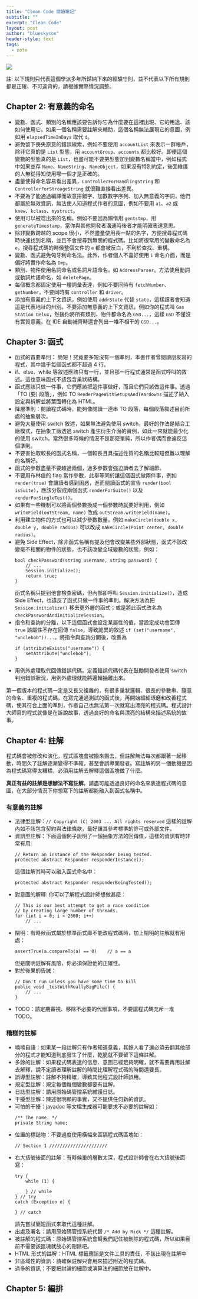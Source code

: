 ```yaml
---
title: "Clean Code 閱讀筆記"
subtitle: ""
excerpt: "Clean Code"
layout: post
author: "blueskyson"
header-style: text
tags:
  - note
---
```


![](https://i.imgur.com/zdnYoH2.jpg)


註: 以下規則只代表這個學派多年所歸納下來的經驗守則，並不代表以下所有規則都是正確、不可違背的，請根據實際情況調整。

## Chapter 2: 有意義的命名

- 變數、函式、類別的名稱應該要告訴你它為什麼要在這裡出現、它的用途、該如何使用它。如果一個名稱需要註解來輔助，這個名稱無法展現它的意圖，例如用 `elapsedTimeInDays` 取代 `d`。
- 避免留下喪失原意的錯誤線索，例如不要使用 `accountList` 來表示一群帳戶，除非它真的是 `List` 型態，用 `accountGroup`、`accounts` 都比較好。即便這個變數的型態真的是 `List`，也盡可能不要把型態加到變數名稱當中，例如程式中如果並存 `Name`、`NameString`、`NameObject`，如果沒有特別約定，後面維護的人無從得知使用哪一個才是正確的。
- 盡量使得命名容易看出差異，`ControllerForHandlingString` 和 `ControllerForStroageString` 就很難直接看出差異。
- 不要為了能通過編譯而故意拼錯字、加數數字序列、加入無意義的字詞，他們都屬於無效資訊，無法使人知道程式作者的意圖，例如不要用 `a1`、`a2` 或 `knew`、`kclass`、`mystruct`。
- 使用可以被唸出來的名稱。例如不要因為懶惰用 `gentstmp`，用 `generateTimestamp`，當你與其他開發者溝通時後者才能明確表達意思。
- 除非變數跨越的 scope 很小，不然盡量使用長一點的名字，方便搜尋程式碼時快速找到名稱，並且不會搜尋到無關的程式碼。比如將很常用的變數命名為 `e`，搜尋程式碼的時候整個文件的 `e` 都會被反白，不利於查找、重構。
- 變數、函式避免匈牙利命名法。此外，作者個人不喜好使用 `I` 命名介面，而是偏好將實作命名為 `Imp`。
- 類別、物件使用名詞命名或名詞片語命名，如 `AddressParser`。方法使用動詞或動詞片語命名，如 `deletePage`。
- 每個概念都固定使用一種詞彙表達，例如不要同時有 `fetchNumber`、`getNumber`，不要同時有 `controller` 和 `driver`。
- 添加有意義的上下文資訊，例如使用 `addrState` 代替 `state`，這樣讀者會知道這是代表地址的州別。不要添加無意義的上下文資訊，例如你的程式叫 `Gas Station Delux`，然後你將所有類別、物件都命名為 `GSD...`，這樣 `GSD` 不僅沒有實質意義，在 IDE 自動補齊時還會列出一堆不相干的 `GSD...`。

## Chapter 3: 函式

- 函式的首要準則： 簡短！究竟要多短沒有一個準則，本書作者曾閱讀朋友寫的程式，其中幾乎每個函式都不超過 4 行。
- if、else、while 等敘述應該只有一行，並且那一行程式通常是函式呼叫的敘述。這也意味函式不該包含巢狀結構。
- 函式應該只做一件事，它們應該把這件事做好，而且它們只該做這件事。透過「TO (要) 段落」，例如 TO `RenderPageWithSetupsAndTeardowns` 描述了納入設定與拆解並將葉面轉化為 HTML。
- 降層準則：閱讀程式碼時，能夠像閱讀一連串 TO 段落，每個段落敘述目前所處的抽象層次。
- 避免大量使用 switch 敘述，如果無法避免使用 switch，最好的作法是結合工廠模式，在抽象工廠透過 switch 產生衍生介面的實例，如此一來就能最少化的使用 switch。當然很多時候的情況不是那麼單純，所以作者偶而會違反這個準則。
- 不要害怕取較長的函式名稱，一個較長且具描述性質的名稱比較短但難以理解的名稱好。
- 函式的參數盡量不要超過兩個，過多參數會強迫讀者去了解細節。
- 不要用布林值的 flag 當作參數，此舉等同於讓這個函式做兩件事，例如 `render(true)` 會讓讀者感到困惑，進而閱讀函式的宣告 `render(bool isSuite)`，應該分裂成兩個函式 `renderForSuite()` 以及 `renderForSingleTest()`。
- 如果有一些機制可以將兩個參數換成一個參數時就要好利用，例如 `writeField(outStream, name)` 改成 `outStream.writeField(name)`。
- 利用建立物件的方式也可以減少參數數量，例如 `makeCircle(double x, double y, double radius)` 可以改成 `makeCircle(Point center, double radius)`。
- 避免 Side Effect，除非函式名稱有提及他會改變某些外部狀態，函式不該改變毫不相關的物件的狀態，也不該改變全域變數的狀態，例如：
  ```non
  bool checkPassword(string username, string password) {
      // ...
      Session.initialize();
      return true;
  }
  ```
  函式名稱只提到他會檢查密碼，但內部卻呼叫 `Session.initialize()`，造成 Side Effect，也違反了函式只做一件事的準則。解決方法為把 `Session.initialize()` 移去更外層的函式；或是將此函式改名為 `checkPasswordAndInitializeSession`。
- 指令和查詢的分離，以下這個函式會設定某屬性的值，當設定成功會回傳 `true` 該屬性不存在回傳 `false`，導致詭異的敘述 `if (set("username", "unclebob"))...`。將指令與查詢分開後，改善為
  ```non
  if (attributeExists("username")) {
      setAttribute("unclebob");
  }
  ```
- 用例外處理取代回傳錯誤代碼。定義錯誤代碼代表在鼓勵開發者使用 switch 判別錯誤狀況，用例外處理就能將邏輯抽離出來。 

第一個版本的程式碼一定是又長又複雜的，有很多巢狀邏輯、很長的參數串、隨意的命名、重複的程式碼，在寫完通過測試的函式後，再開始細細琢磨和改善程式碼，使其符合上面的準則，作者自己也無法第一次就寫出漂亮的程式碼。程式設計大師寫的程式就像是在訴說故事，透過良好的命名與漂亮的結構來描述系統的故事。

## Chapter 4: 註解

程式碼會被修改和演化，程式區塊會被搬來搬去，但註解無法每次都跟著一起移動，時間久了註解逐漸變得不準確，甚至會誤導開發者。寫註解的另一個動機是因為程式碼寫得太糟糕，必須用註解去解釋這個區塊做了什麼。

**真正有益的註解是想辦法不寫註解**，請盡可能透過良好的命名來表達程式碼的意圖，在大部分情況下你想寫下的註解都能融入到函式名稱中。

### 有意義的註解

- 法律型註解：`// Copyright (C) 2003 ... All rights reserved` 這樣的註解內如不該包含契約與法律條款，最好讓其參考標準的許可或外部文件。
- 資訊型註解：下面這個例子說明了一個抽象方法的回傳值，這樣的資訊有時非常有用:
  ```non
  // Return an instance of the Responder being tested.
  protected abstract Responder responderInstance();
  ```
  這個註解其時可以融入函式命名中：
  ```non
  protected abstract Responder responderBeingTested();
  ```
- 對意圖的解釋: 你可以了解程式設計師想做甚麼：
  ```non
  // This is our best attempt to get a race condition
  // by creating large number of threads.
  for (int i = 0; i < 2500; i++)
      // ...
  ```
- 闡明：有時候函式屬於標準函式庫不能改程式碼時，加上闡明的註解就有用處：
  ```non
  assertTrue(a.compareTo(a) == 0)    // a == a
  ```
  但是闡明註解有風險，你必須保證他的正確性。
- 對於後果的告誡：
  ```non
  // Don't run unless you have some time to kill
  public void _testWithReallyBigFile() {
      // ...
  }
- TODO：請定期審視、移除不必要的代辦事項，不要讓程式碼充斥一堆 TODO。

### 糟糕的註解

- 喃喃自語：如果某一段註解只有作者知道意義，其餘人看了還必須去翻其他部分的程式才能知道到底發生了什麼，乾脆就不要留下這條註解。
- 多餘的註解：如果程式碼表達的信息、意圖已經足夠明確，就不需要再用註解去解釋，說不定讀者理解註解的時間比理解程式碼的時間還要長。
- 誤導型註解：註解不夠精確，導致其他程式設計師誤用。
- 規定型註解：規定每個每個變數都要有註解。
- 日誌型註解：請用原始碼管控系統維護日誌。
- 干擾型註解：陳述很明顯的事實，又不提供任何新的資訊。
- 可怕的干擾：javadoc 等文檔生成器可能要求不必要的註解如：
  ```non
  /** The name. */
  private String name;
  ```
- 位置的標誌物：不要過度使用橫幅來區隔程式碼區塊如：
  ```non
  // Section 1 //////////////////////
  ```
- 右大括號後面的註解：有時候巢的層數太深，程式設計師會在右大括號後面寫：
  ```non
  try {
      while (1) {
      
      } // while
  } // try
  catch (Exception e) {
  
  } // catch
  ```
  請先嘗試簡短函式來取代這種註解。
- 出處及署名：請用原始碼管控系統代替 `/* Add by Rick */` 這種註解。
- 被註解的程式碼：原始碼管控系統會幫我們記住被刪除的程式碼，所以如果目前不需要該區塊就放心的刪除吧。
- HTML 形式的註解：HTML 標籤應該是文件工具的責任，不該出現在註解中
- 非區域性的資訊：請確保註解只會用來描述附近的程式碼。
- 過多的資訊：不要把討論的細節或演算法的細節放在註解中。

## Chapter 5: 編排
